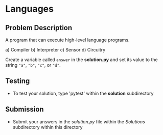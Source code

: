 # Languages

## Problem Description 
A program that can execute high-level language programs. 

a) Compiler
b) Interpreter
c) Sensor
d) Circuitry

Create a variable called `answer` in the **solution.py** and set its value to the string `"a"`, `"b"`, `"c"`, or `"d"`.

## Testing
* To test your solution, type 'pytest' within the **solution** subdirectory


## Submission
* Submit your answers in the *solution.py* file within the *Solutions* subdirectory within this directory
